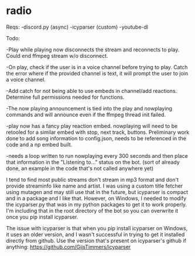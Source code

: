 # radio

Reqs:
-discord.py (async)
-icyparser (custom)
-youtube-dl

Todo:

-Play while playing now disconnects the stream and reconnects to play. Could end ffmpeg stream w/o disconnect.

-On play, check if the user is in a voice channel before trying to play. Catch the error where if the provided channel is text, it will prompt the user to join a voice channel.

-Add catch for not being able to use embeds in channel/add reactions. Determine full permissions needed for functions.

-The now playing announcement is tied into the play and nowplaying commands and will announce even if the ffmpeg thread init failed.

-play now has a fancy play reaction embed. nowplaying will need to be retooled for a similar embed with stop, next track, buttons. Preliminary work done to add song information to config.json, needs to be referenced in the code and a np embed built.

-needs a loop written to run nowplaying every 300 seconds and then place that information in the "Listening to..." status on the bot. (sort of already done, an example in the code that's not called anywhere yet)

I tend to find most public streams don't stream in mp3 format and don't provide streaminfo like name and artist. I was using a custom title fetcher using mutagen and may still use that in the future, but icyparser is compact and in a package and I like that. However, on Windows, I needed to modify the icyparser.py that was in my python packages to get it to work properly. I'm including that in the root directory of the bot so you can overwrite it once you pip install icyparser.

The issue with icyparser is that when you pip install icyparser on Windows, it uses an older version, and I wasn't successful in trying to get it installed directly from github. Use the version that's present on icyparser's github if anything: https://github.com/GijsTimmers/icyparser



